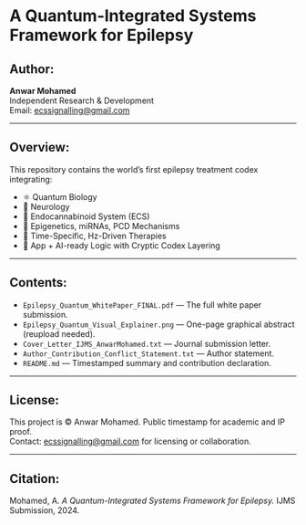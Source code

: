 # A Quantum-Integrated Systems Framework for Epilepsy

## Author:
**Anwar Mohamed**  
Independent Research & Development  
Email: ecssignalling@gmail.com

---

## Overview:
This repository contains the world’s first epilepsy treatment codex integrating:
- ⚛️ Quantum Biology
- 🧠 Neurology
- 🧬 Endocannabinoid System (ECS)
- 🔬 Epigenetics, miRNAs, PCD Mechanisms
- 🎯 Time-Specific, Hz-Driven Therapies
- 📱 App + AI-ready Logic with Cryptic Codex Layering

---

## Contents:
- `Epilepsy_Quantum_WhitePaper_FINAL.pdf` — The full white paper submission.
- `Epilepsy_Quantum_Visual_Explainer.png` — One-page graphical abstract (reupload needed).
- `Cover_Letter_IJMS_AnwarMohamed.txt` — Journal submission letter.
- `Author_Contribution_Conflict_Statement.txt` — Author statement.
- `README.md` — Timestamped summary and contribution declaration.

---

## License:
This project is © Anwar Mohamed. Public timestamp for academic and IP proof.  
Contact: ecssignalling@gmail.com for licensing or collaboration.

---

## Citation:
Mohamed, A. *A Quantum-Integrated Systems Framework for Epilepsy.* IJMS Submission, 2024.

